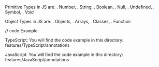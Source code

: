 Primitive Types in JS are:
. Number,
. String,
. Boolean,
. Null,
. Undefined,
. Symbol,
. Void

Object Types in JS are:
. Objects,
. Arrays,
. Classes,
. Function

// code Example

TypeScript: You will find the code example in this directory:
features/TypeScript/annotations

JavaScript: You will find the code example in this directory:
features/JavaScript/annotations
